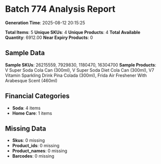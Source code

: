 # Batch 774 Analysis Report

**Generation Time**: 2025-08-12 20:15:25

**Total Items**: 5
**Unique SKUs**: 4
**Unique Products**: 4
**Total Available Quantity**: 6912.00
**Near Expiry Products**: 0

## Sample Data
**Sample SKUs**: 26215559, 7929830, 1180470, 16304700
**Sample Products**: V Super Soda Cola Can (300ml), V Super Soda Diet Cola Can (300ml), V7 Vitamin Sparkling Drink Pina Colada (300ml), Frida Air Freshener With Arabesque Scent (460ml)

## Financial Categories
- **Soda**: 4 items
- **Home Care**: 1 items

## Missing Data
- **Skus**: 0 missing
- **Product_ids**: 0 missing
- **Product_names**: 0 missing
- **Barcodes**: 0 missing
